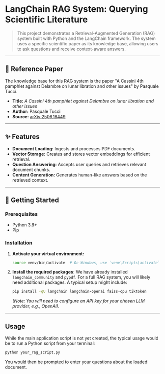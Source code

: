 # LangChain RAG System: Querying Scientific Literature

> This project demonstrates a Retrieval-Augmented Generation (RAG) system built with Python and the LangChain framework. The system uses a specific scientific paper as its knowledge base, allowing users to ask questions and receive context-aware answers.

---

## 📜 Reference Paper

The knowledge base for this RAG system is the paper "A Cassini 4th pamphlet against Delambre on lunar libration and other issues" by Pasquale Tucci.

- **Title:** _A Cassini 4th pamphlet against Delambre on lunar libration and other issues_
- **Author:** Pasquale Tucci
- **Source:** [arXiv:2506.18449](https://arxiv.org/pdf/2506.18449)

---

## ✨ Features

- **Document Loading:** Ingests and processes PDF documents.
- **Vector Storage:** Creates and stores vector embeddings for efficient retrieval.
- **Question Answering:** Accepts user queries and retrieves relevant document chunks.
- **Content Generation:** Generates human-like answers based on the retrieved context.

---

## 🚀 Getting Started

### Prerequisites

- Python 3.8+
- Pip

### Installation

1.  **Activate your virtual environment:**

    ```bash
    source venv/bin/activate  # On Windows, use `venv\Scripts\activate`
    ```

2.  **Install the required packages:**
    We have already installed `langchain_community` and `pypdf`. For a full RAG system, you will likely need additional packages. A typical setup might include:
    ```bash
    pip install -qU langchain langchain-openai faiss-cpu tiktoken
    ```
    _(Note: You will need to configure an API key for your chosen LLM provider, e.g., OpenAI)._

---

## Usage

While the main application script is not yet created, the typical usage would be to run a Python script from your terminal:

```bash
python your_rag_script.py
```

You would then be prompted to enter your questions about the loaded document.
